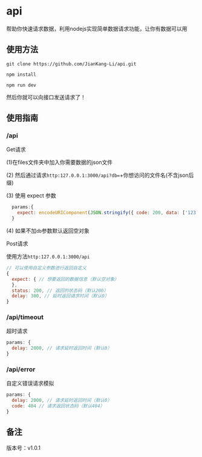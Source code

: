 # api

帮助你快速请求数据，利用nodejs实现简单数据请求功能，让你有数据可以用

## 使用方法

`git clone https://github.com/JianKang-Li/api.git`

`npm install`

`npm run dev`

然后你就可以向接口发送请求了！

## 使用指南
### /api

Get请求

  (1)在files文件夹中加入你需要数据的json文件

  (2) 然后通过请求`http:127.0.0.1:3000/api?db=`+你想访问的文件名(不含json后缀)

  (3) 使用 expect 参数
  ```js
    params:{
      expect: encodeURIComponent(JSON.stringify({ code: 200, data: ['123'] }))
    }
  ```

  (4) 如果不加`db`参数默认返回空对象

Post请求

使用方法`http:127.0.0.1:3000/api`
```js
// 可以使用自定义参数进行返回自定义
{
  expect: { // 想要返回的数据信息（默认空对象）
  },
  status: 200, // 返回的状态码（默认200）
  delay: 300, // 延时返回请求时间（默认0）
}
```
### /api/timeout
超时请求

```js
params: {
  delay: 2000, // 请求延时返回时间（默认0）
}
```

### /api/error
自定义错误请求模拟
```js
params: {
  delay: 2000, // 请求延时返回时间（默认0）
  code: 404 // 请求返回状态码（默认404）
}
```

## 备注
版本号：v1.0.1
